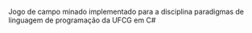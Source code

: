 Jogo de campo minado implementado para a disciplina paradigmas de linguagem de programação da UFCG em C#